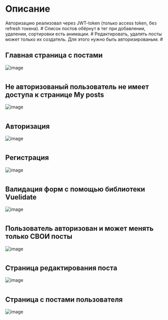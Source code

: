 # Описание
Авторизацию реализовал через JWT-token (только access token, без refresh токена). #
Список постов обёрнут в тег <transition-group> при добавлении, удалении, сортировки есть анимации. #
Редактировать, удалять посты может только их создатель. Для этого нужно быть авторизированым. #

## Главная страница с постами
![image](https://github.com/H1mka/Post-app/assets/60039557/1c769a77-4dbd-4275-9ade-fdd361dbdac6)
#

## Не авторизованый пользователь не имеет доступа к странице My posts
![image](https://github.com/H1mka/Post-app/assets/60039557/f108aebe-93f8-4bff-80b9-68f283664282)
#

## Авторизация
![image](https://github.com/H1mka/Post-app/assets/60039557/1795f1e1-750f-400a-96c1-10f586a24014)
#

## Регистрация
![image](https://github.com/H1mka/Post-app/assets/60039557/b04da203-9f24-451d-86ee-65d0cca6438c)
#


## Валидация форм с помощью библиотеки Vuelidate
![image](https://github.com/H1mka/Post-app/assets/60039557/849eec9f-4090-4675-8a47-0b466cc99eea)
#

## Пользователь авторизован и может менять только СВОИ посты
![image](https://github.com/H1mka/Post-app/assets/60039557/9c734554-88c7-4802-83c1-7b7c57b68a7b)
#

## Страница редактирования поста
![image](https://github.com/H1mka/Post-app/assets/60039557/f22f66e4-215c-4fb2-95bf-cd31695e87c8)
#

## Страница с постами пользователя
![image](https://github.com/H1mka/Post-app/assets/60039557/69491ab0-0794-4243-a082-91d2aa156050)
